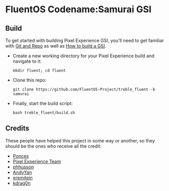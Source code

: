 # FluentOS Codename:Samurai GSI

## Build

To get started with building Pixel Experience GSI, you'll need to get familiar with [Git and Repo](https://source.android.com/source/using-repo.html) as well as [How to build a GSI](https://github.com/phhusson/treble_experimentations/wiki/How-to-build-a-GSI%3F).
- Create a new working directory for your Pixel Experience build and navigate to it:
    ```
    mkdir fluent; cd fluent
    ```
- Clone this repo:
    ```
    git clone https://github.com/FluentOS-Project/treble_fluent -b samurai
    ```
- Finally, start the build script:
    ```
    bash treble_fluent/build.sh
    ```

## Credits
These people have helped this project in some way or another, so they should be the ones who receive all the credit:
- [Ponces](https://github.com/ponces)
- [Pixel Experience Team](https://download.pixelexperience.org/about)
- [phhusson](https://github.com/phhusson)
- [AndyYan](https://github.com/AndyCGYan)
- [eremitein](https://github.com/eremitein)
- [kdrag0n](https://github.com/kdrag0n)
